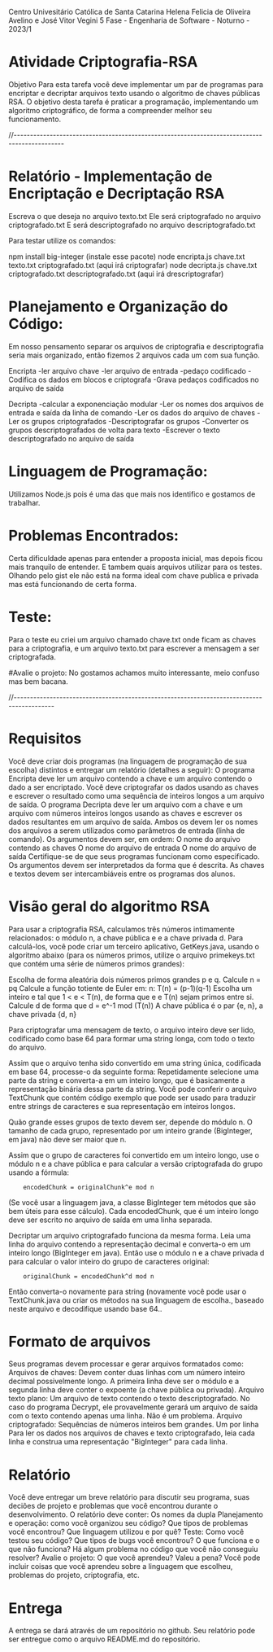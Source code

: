 Centro Univesitário Católica de Santa Catarina
Helena Felicia de Oliveira Avelino e José Vitor Vegini
5 Fase - Engenharia de Software - Noturno - 2023/1

# Atividade Criptografia-RSA

Objetivo  Para esta tarefa você deve implementar um par de programas para encriptar e decriptar arquivos texto usando o algoritmo de chaves públicas RSA. O objetivo desta tarefa é praticar a programação, implementando um algoritmo criptográfico, de forma a compreender melhor seu funcionamento.

//---------------------------------------------------------------------------------------------

# Relatório - Implementação de Encriptação e Decriptação RSA

Escreva o que deseja no arquivo texto.txt
Ele será criptografado no arquivo criptografado.txt
E será descriptografado no arquivo descriptografado.txt

Para testar utilize os comandos:

npm install big-integer (instale esse pacote)
node encripta.js chave.txt texto.txt criptografado.txt (aqui irá criptografar)
node decripta.js chave.txt criptografado.txt descriptografado.txt (aqui irá drescriptografar)

# Planejamento e Organização do Código:
Em nosso pensamento separar os arquivos de criptografia e descriptografia seria mais organizado, então fizemos 2 arquivos cada um com sua função. 

Encripta
-ler arquivo chave
-ler arquivo de entrada
-pedaço codificado
-Codifica os dados em blocos e criptografa
-Grava pedaços codificados no arquivo de saída

Decripta
-calcular a exponenciação modular
-Ler os nomes dos arquivos de entrada e saída da linha de comando
-Ler os dados do arquivo de chaves
-Ler os grupos criptografados
-Descriptografar os grupos
-Converter os grupos descriptografados de volta para texto
-Escrever o texto descriptografado no arquivo de saída

# Linguagem de Programação:
Utilizamos Node.js pois é uma das que mais nos identifico e gostamos de trabalhar.

# Problemas Encontrados:
Certa dificuldade apenas para entender a proposta inicial, mas depois ficou mais tranquilo de entender. E tambem quais arquivos utilizar para os testes. Olhando pelo gist ele não está na forma ideal com chave publica e privada mas está funcionando de certa forma.

# Teste:
Para o teste eu criei um arquivo chamado chave.txt onde ficam as chaves para a criptografia, e um arquivo texto.txt para escrever a mensagem a ser criptografada.

#Avalie o projeto: 
No gostamos achamos muito interessante, meio confuso mas bem bacana.

//------------------------------------------------------------------------------------------

# Requisitos

Você deve criar dois programas (na linguagem de programação de sua escolha) distintos e entregar um relatório (detalhes a seguir):
O programa Encripta deve ler um arquivo contendo a chave e um arquivo contendo o dado a ser encriptado. Você deve criptografar os dados usando as chaves e escrever o resultado como uma sequência de inteiros longos a um arquivo de saída.
O programa Decripta  deve ler um arquivo com a chave e um arquivo com números inteiros longos usando as chaves e escrever os dados resultantes em um arquivo de saída.
Ambos os devem ler os nomes dos arquivos a serem utilizados como parâmetros de entrada (linha de comando). Os argumentos devem ser, em ordem:
O nome do arquivo contendo as chaves
O nome do arquivo de entrada
O nome do arquivo de saída
Certifique-se de que seus programas funcionam como especificado. Os argumentos devem ser interpretados da forma que é descrita. As chaves e textos devem ser intercambiáveis entre os programas dos alunos.

# Visão geral do algoritmo RSA

Para usar a criptografia RSA, calculamos três números intimamente relacionados: o módulo n, a chave pública e e a chave privada d. Para calculá-los, você pode criar um terceiro aplicativo, GetKeys.java, usando o algoritmo abaixo (para os números primos, utilize o arquivo primekeys.txt que contém uma série de números primos grandes):

Escolha de forma aleatória dois números primos grandes p e q.
Calcule n = pq
Calcule a função totiente de Euler em: n: T(n) = (p-1)(q-1)
Escolha um inteiro e tal que 1 < e < T(n), de forma que e e T(n) sejam primos entre si.
Calcule d de forma que d = e^-1 mod (T(n))
A chave pública é o par {e, n}, a chave privada {d, n}

Para criptografar uma mensagem de texto, o arquivo inteiro deve ser lido, codificado como base 64 para formar uma string longa, com todo o texto do arquivo. 

Assim que o arquivo tenha sido convertido em uma string única, codificada em base 64, processe-o da seguinte forma: Repetidamente selecione uma parte da string e converta-a em um inteiro longo, que é basicamente a representação binária dessa parte da string. Você pode conferir o arquivo TextChunk que contém código exemplo que pode ser usado para traduzir entre strings de caracteres e sua representação em inteiros longos.

Quão grande esses grupos de texto devem ser, depende do módulo n. O tamanho de cada grupo, representado por um inteiro grande (BigInteger, em java) não deve ser maior que n. 

Assim que o grupo de caracteres foi convertido em um inteiro longo, use o módulo n  e a chave pública e  para calcular a versão criptografada do grupo usando a fórmula:

        encodedChunk = originalChunk^e mod n


(Se você usar a linguagem java, a classe BigInteger tem métodos que são bem úteis para esse cálculo). Cada encodedChunk, que é um inteiro longo deve ser escrito no arquivo de saída em uma linha separada.

Decriptar um arquivo criptografado funciona da mesma forma. Leia uma linha do arquivo contendo a representação decimal e converta-o em um inteiro longo (BigInteger em java). Então use o módulo n e a chave privada d para calcular o valor inteiro do grupo de caracteres original:

        originalChunk = encodedChunk^d mod n


Então converta-o novamente para string (novamente você pode usar o TextChunk.java ou criar os métodos na sua linguagem de escolha., baseado neste arquivo e decodifique usando base 64..

# Formato de arquivos

Seus programas devem processar e gerar arquivos formatados como:
Arquivos de chaves: Devem conter duas linhas com um número inteiro decimal possivelmente longo. A primeira linha deve ser o módulo e a segunda linha deve conter o expoente (a chave pública ou privada).
Arquivo texto plano: Um arquivo de texto contendo o texto descriptografado. No caso do programa Decrypt, ele provavelmente gerará um arquivo de saída com o texto contendo apenas uma linha. Não é um problema.
Arquivo criptografado: Sequências de números inteiros bem grandes. Um por linha
Para ler os dados nos arquivos de chaves e texto criptografado, leia cada linha e construa uma representação "BigInteger" para cada linha.

# Relatório

Você deve entregar um breve relatório para discutir seu programa, suas deciões de projeto e problemas que você encontrou durante o desenvolvimento. O relatório deve conter:
Os nomes da dupla
Planejamento e operação: como você organizou seu código? Que tipos de problemas você encontrou? Que linguagem utilizou e por quê?
Teste: Como você testou seu código? Que tipos de bugs você encontrou? O que funciona e o que não funciona? Há algum problema no código que você não conseguiu resolver?
Avalie o projeto: O que você aprendeu? Valeu a pena? Você pode incluir coisas que você aprendeu sobre a linguagem que escolheu, problemas do projeto, criptografia, etc.

# Entrega

A entrega se dará através de um repositório no github. Seu relatório pode ser entregue como o arquivo README.md do repositório.
